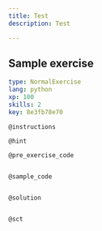 ```yaml
---
title: Test
description: Test

---
```

## Sample exercise

```yaml
type: NormalExercise
lang: python
xp: 100
skills: 2
key: 8e3fb78e70
```


`@instructions`

`@hint`

`@pre_exercise_code`
```{python}

```

`@sample_code`
```{python}

```

`@solution`
```{python}

```

`@sct`
```{python}

```
